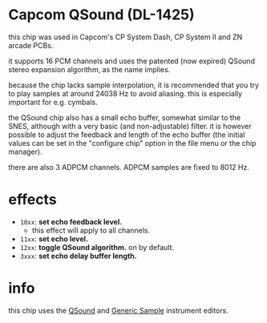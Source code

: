 # Capcom QSound (DL-1425)

this chip was used in Capcom's CP System Dash, CP System II and ZN arcade PCBs.

it supports 16 PCM channels and uses the patented (now expired) QSound stereo expansion algorithm, as the name implies.

because the chip lacks sample interpolation, it is recommended that you try to play samples at around 24038 Hz to avoid aliasing. this is especially important for e.g. cymbals.

the QSound chip also has a small echo buffer, somewhat similar to the SNES, although with a very basic (and non-adjustable) filter. it is however possible to adjust the feedback and length of the echo buffer (the initial values can be set in the "configure chip" option in the file menu or the chip manager).

there are also 3 ADPCM channels. ADPCM samples are fixed to 8012 Hz.

# effects

- `10xx`: **set echo feedback level.**
  - this effect will apply to all channels.
- `11xx`: **set echo level.**
- `12xx`: **toggle QSound algorithm.** on by default.
- `3xxx`: **set echo delay buffer length.**

# info

this chip uses the [QSound](../4-instrument/qsound.md) and [Generic Sample](../4-instrument/amiga.md) instrument editors.
